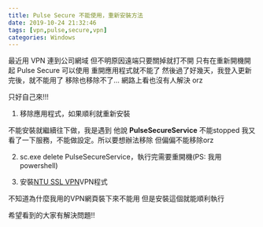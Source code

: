 ```yaml
---
title: Pulse Secure 不能使用，重新安裝方法
date: 2019-10-24 21:32:46
tags: [vpn,pulse,secure,vpn]
categories: Windows
---
```


最近用 VPN 連到公司網域
但不明原因遠端只要關掉就打不開
只有在重新開機開起 Pulse Secure 可以使用
重開應用程式就不能了
然後過了好幾天，我登入更新完後，就不能用了
移除也移除不了...
網路上看也沒有人解決 orz

只好自己來!!!

<!--more-->

1.  移除應用程式，如果順利就重新安裝

不能安裝就繼續往下做，我是遇到 他說 **PulseSecureService** 不能stopped
我又看了一下服務，不能做設定。所以要想辦法移除
但偏偏不能移除orz

2.  sc.exe delete PulseSecureService，執行完需要重開機(PS: 我用powershell)

3. 安裝[NTU SSL VPN](https://ccnet.ntu.edu.tw/vpn/for-windows.html)VPN程式

不知道為什麼我用的VPN網頁裝下來不能用
但是安裝這個就能順利執行

希望看到的大家有解決問題!!


